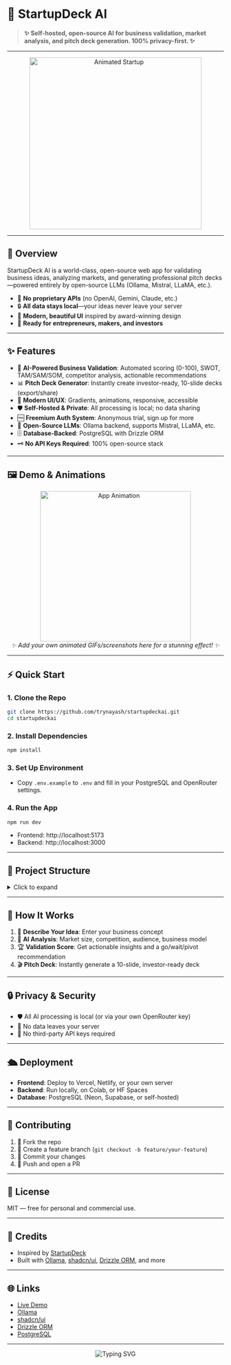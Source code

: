 # 🚀 StartupDeck AI

> **✨ Self-hosted, open-source AI for business validation, market analysis, and pitch deck generation. 100% privacy-first. ✨**

---

<p align="center">
  <img src="https://media.giphy.com/media/v1.Y2lkPTc5MGI3NjExb2J2d3Z2b2J2d3Z2b2J2d3Z2b2J2d3Z2b2J2d3Z2b2J2d3Z2/giphy.gif" width="400" alt="Animated Startup" />
</p>

---

## 🌟 Overview

StartupDeck AI is a world-class, open-source web app for validating business ideas, analyzing markets, and generating professional pitch decks—powered entirely by open-source LLMs (Ollama, Mistral, LLaMA, etc.).

- 🚫 **No proprietary APIs** (no OpenAI, Gemini, Claude, etc.)
- 🔒 **All data stays local**—your ideas never leave your server
- 🎨 **Modern, beautiful UI** inspired by award-winning design
- 🦄 **Ready for entrepreneurs, makers, and investors**

---

## ✨ Features

- 🤖 **AI-Powered Business Validation**: Automated scoring (0-100), SWOT, TAM/SAM/SOM, competitor analysis, actionable recommendations
- 📊 **Pitch Deck Generator**: Instantly create investor-ready, 10-slide decks (export/share)
- 💎 **Modern UI/UX**: Gradients, animations, responsive, accessible
- 🛡️ **Self-Hosted & Private**: All processing is local; no data sharing
- 🆓 **Freemium Auth System**: Anonymous trial, sign up for more
- 🧠 **Open-Source LLMs**: Ollama backend, supports Mistral, LLaMA, etc.
- 🗄️ **Database-Backed**: PostgreSQL with Drizzle ORM
- 🗝️ **No API Keys Required**: 100% open-source stack

---

## 🖼️ Demo & Animations

<p align="center">
  <img src="https://media.giphy.com/media/v1.Y2lkPTc5MGI3NjExb2J2d3Z2b2J2d3Z2b2J2d3Z2b2J2d3Z2b2J2d3Z2b2J2d3Z2/giphy.gif" width="350" alt="App Animation" />
  <br/>
  <em>✨ Add your own animated GIFs/screenshots here for a stunning effect! ✨</em>
</p>

---

## ⚡ Quick Start

### 1. Clone the Repo
```bash
git clone https://github.com/trynayash/startupdeckai.git
cd startupdeckai
```

### 2. Install Dependencies
```bash
npm install
```

### 3. Set Up Environment
- Copy `.env.example` to `.env` and fill in your PostgreSQL and OpenRouter settings.

### 4. Run the App
```bash
npm run dev
```
- Frontend: http://localhost:5173
- Backend: http://localhost:3000

---

## 🧩 Project Structure

<details>
<summary>Click to expand</summary>

- `client/` — React frontend (UI, pages, components)
- `server/` — Express backend (API, LLM, DB)
- `shared/` — Shared TypeScript schemas

</details>

---

## 🧠 How It Works

1. 📝 **Describe Your Idea**: Enter your business concept
2. 🤖 **AI Analysis**: Market size, competition, audience, business model
3. 🏆 **Validation Score**: Get actionable insights and a go/wait/pivot recommendation
4. 🎬 **Pitch Deck**: Instantly generate a 10-slide, investor-ready deck

---

## 🔒 Privacy & Security
- 🛡️ All AI processing is local (or via your own OpenRouter key)
- 🚫 No data leaves your server
- 🔑 No third-party API keys required

---

## 🛳️ Deployment
- **Frontend**: Deploy to Vercel, Netlify, or your own server
- **Backend**: Run locally, on Colab, or HF Spaces
- **Database**: PostgreSQL (Neon, Supabase, or self-hosted)

---

## 🤝 Contributing

1. 🍴 Fork the repo
2. 🌱 Create a feature branch (`git checkout -b feature/your-feature`)
3. 💾 Commit your changes
4. 🚀 Push and open a PR

---

## 📄 License

MIT — free for personal and commercial use.

---

## 🙏 Credits
- Inspired by [StartupDeck](https://startupdeck.ai/)
- Built with [Ollama](https://ollama.com/), [shadcn/ui](https://ui.shadcn.com/), [Drizzle ORM](https://orm.drizzle.team/), and more

---

## 🌐 Links
- [Live Demo](#) <!-- Add your live link here -->
- [Ollama](https://ollama.com/)
- [shadcn/ui](https://ui.shadcn.com/)
- [Drizzle ORM](https://orm.drizzle.team/)
- [PostgreSQL](https://www.postgresql.org/)

---

<p align="center">
  <img src="https://readme-typing-svg.demolab.com?font=Fira+Code&pause=1000&color=2E8BC0&center=true&vCenter=true&width=435&lines=Ready+to+validate+your+next+big+idea%3F;Start+with+StartupDeck+AI!" alt="Typing SVG" />
</p> 